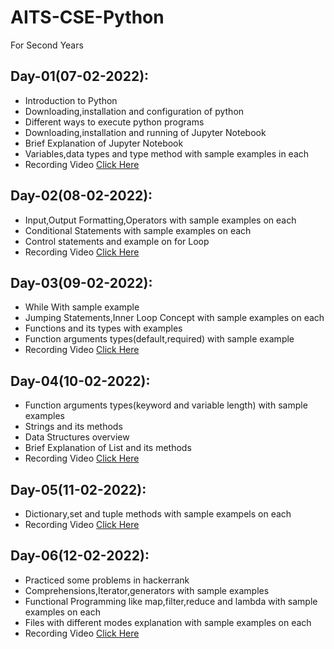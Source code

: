 # AITS-CSE-Python
For Second Years

## Day-01(07-02-2022):
  - Introduction to Python
  - Downloading,installation and configuration of python
  - Different ways to execute python programs
  - Downloading,installation and running of Jupyter Notebook
  - Brief Explanation of Jupyter Notebook
  - Variables,data types and type method with sample examples in each
  - Recording Video [Click Here](https://youtu.be/ZKV2OnwGmCA)

## Day-02(08-02-2022):
  - Input,Output Formatting,Operators with sample examples on each
  - Conditional Statements with sample examples on each
  - Control statements and example on for Loop
  - Recording Video [Click Here](https://youtu.be/LZnGtoY6SCM)

## Day-03(09-02-2022):
  - While With sample example
  - Jumping Statements,Inner Loop Concept with sample examples on each
  - Functions and its types with examples
  - Function arguments types(default,required) with sample example
  - Recording Video [Click Here](https://youtu.be/TQMJdj92TpU)

## Day-04(10-02-2022):
  - Function arguments types(keyword and variable length) with sample examples
  - Strings and its methods
  - Data Structures overview
  - Brief Explanation of List and its methods
  - Recording Video [Click Here](https://youtu.be/YrY795wQAm0)

## Day-05(11-02-2022):
  - Dictionary,set and tuple methods with sample exampels on each
  - Recording Video [Click Here](https://youtu.be/PgN0UZZvi30)

## Day-06(12-02-2022):
  - Practiced some problems in hackerrank
  - Comprehensions,Iterator,generators with sample examples
  - Functional Programming like map,filter,reduce and lambda with sample examples on each
  - Files with different modes explanation with sample examples on each
  - Recording Video [Click Here](https://youtu.be/nGzS_VtkPsQ)
